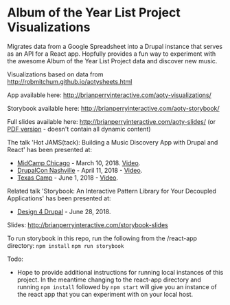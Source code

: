 # Album of the Year List Project Visualizations

Migrates data from a Google Spreadsheet into a Drupal instance that serves as an API for a React app. Hopfully provides a fun way to experiment with the awesome Album of the Year List Project data and discover new music.

Visualizations based on data from http://robmitchum.github.io/aotysheets.html

App available here: http://brianperryinteractive.com/aoty-visualizations/

Storybook available here: http://brianperryinteractive.com/aoty-storybook/ 

Full slides available here: http://brianperryinteractive.com/aoty-slides/
(or [PDF version](https://www.dropbox.com/s/ccl8n6f6kxbjcgw/hot-jam-stack.pdf?dl=0) - doesn't contain all dynamic content)

The talk 'Hot JAMS(tack): Building a Music Discovery App with Drupal and React' has been presented at:
* [MidCamp Chicago](https://www.midcamp.org/topic/hot-jamstack-lessons-building-music-discovery-app-drupal-and-react) - March 10, 2018. [Video](https://www.youtube.com/watch?v=Sj_nE2IukOs).  
* [DrupalCon Nashville](https://events.drupal.org/nashville2018/sessions/hot-jamstack-building-music-discovery-app-drupal-and-react) - April 11, 2018 - [Video](https://www.youtube.com/watch?v=d0HOsc5nQtM).
* [Texas Camp](https://2018.texascamp.org/sessions/hot-jamstack-building-a-music-discovery-app-with-drupal-and-react) - June 1, 2018 - [Video](https://www.youtube.com/watch?v=ZzDs3hGx3zY).

Related talk 'Storybook: An Interactive Pattern Library for Your Decoupled Applications' has been presented at:
* [Design 4 Drupal](https://www.design4drupal.org/sessions/uivisual-design/storybook-interactive-pattern-library-your-decoupled-applications) - June 28, 2018. 

Slides: http://brianperryinteractive.com/storybook-slides

To run storybook in this repo, run the following from the /react-app directory:
`npm install`
`npm run storybook`

Todo:
* Hope to provide additional instructions for running local instances of this project.  In the meantime changing to the react-app directory and running `npm install` followed by `npm start` will give you an instance of the react app that you can experiment with on your local host.